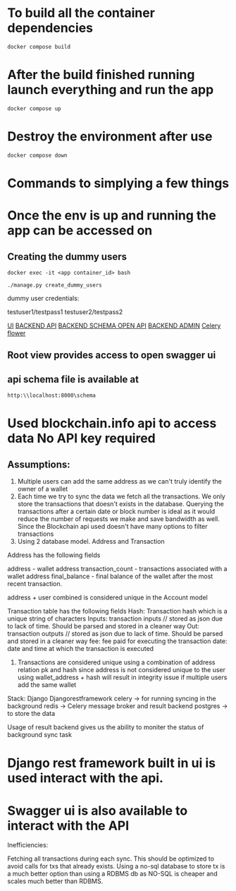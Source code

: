 # To build all the container dependencies

`docker compose build`

# After the build finished running launch everything and run the app

`docker compose up`

# Destroy the environment after use

`docker compose down`

# Commands to simplying a few things

# Once the env is up and running the app can be accessed on

## Creating the dummy users

`docker exec -it <app container_id> bash`

`./manage.py create_dummy_users`

dummy user credentials:

testuser1/testpass1
testuser2/testpass2

[UI](http://localhost:3000)
[BACKEND API](http://localhost:8000)
[BACKEND SCHEMA OPEN API](http://localhost:8000)
[BACKEND ADMIN](http://localhost:8000/admin)
[Celery flower](http://localhost:5555)

## Root view provides access to open swagger ui

## api schema file is available at

`http:\\localhost:8000\schema`

# Used blockchain.info api to access data No API key required

## Assumptions:

1. Multiple users can add the same address as we can't truly identify the owner of a wallet
2. Each time we try to sync the data we fetch all the transactions. We only store the transactions that doesn't exists in the database. Querying the transactions after a certain date or block number is ideal as it would reduce the number of requests we make and save bandwidth as well. Since the Blockchain api used doesn't have many options to filter transactions
3. Using 2 database model. Address and Transaction

Address has the following fields

address - wallet address transaction_count - transactions associated with a wallet address final_balance - final balance of the wallet after the most recent transaction.

address + user combined is considered unique in the Account model

Transaction table has the following fields Hash: Transaction hash which is a unique string of characters Inputs: transaction inputs // stored as json due to lack of time. Should be parsed and stored in a cleaner way Out: transaction outputs // stored as json due to lack of time. Should be parsed and stored in a cleaner way fee: fee paid for executing the transaction date: date and time at which the transaction is executed

1. Transactions are considered unique using a combination of address relation pk and hash since address is not considered unique to the user using wallet_address + hash will result in integrity issue if multiple users add the same wallet

Stack: Django Djangorestframework celery -> for running syncing in the background redis -> Celery message broker and result backend postgres -> to store the data

Usage of result backend gives us the ability to moniter the status of background sync task

# Django rest framework built in ui is used interact with the api.

# Swagger ui is also available to interact with the API

Inefficiencies:

Fetching all transactions during each sync. This should be optimized to avoid calls for txs that already exists.
Using a no-sql database to store tx is a much better option than using a RDBMS db as NO-SQL is cheaper and scales much better than RDBMS.
